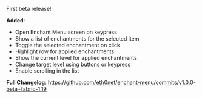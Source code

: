 First beta release!

**Added**:

- Open Enchant Menu screen on keypress
- Show a list of enchantments for the selected item
- Toggle the selected enchantment on click
- Highlight row for applied enchantments
- Show the current level for applied enchantments
- Change target level using buttons or keypress
- Enable scrolling in the list

**Full Changelog**: https://github.com/eth0net/enchant-menu/commits/v1.0.0-beta+fabric-1.19
